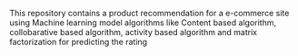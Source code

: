 This repository contains a product recommendation for a e-commerce site using Machine learning model algorithms like Content based algorithm, collobarative based algorithm, activity based algorithm and matrix factorization for predicting the rating
